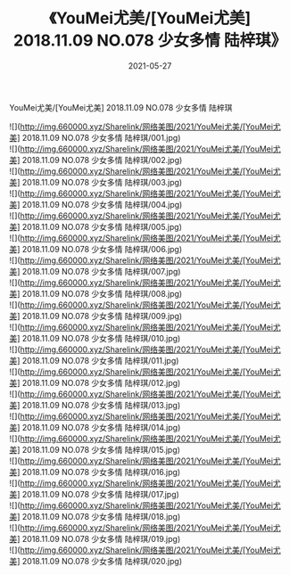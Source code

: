 ﻿---
layout: post
title:  《YouMei尤美/[YouMei尤美] 2018.11.09 NO.078 少女多情 陆梓琪》
date:   2021-05-27
img: http://img.660000.xyz/Sharelink/网络美图/2021/YouMei尤美/[YouMei尤美] 2018.11.09 NO.078 少女多情 陆梓琪/000.jpg
categories: [美女, 清纯, 唯美]
---

YouMei尤美/[YouMei尤美] 2018.11.09 NO.078 少女多情 陆梓琪

 ![](http://img.660000.xyz/Sharelink/网络美图/2021/YouMei尤美/[YouMei尤美] 2018.11.09 NO.078 少女多情 陆梓琪/001.jpg) <br>![](http://img.660000.xyz/Sharelink/网络美图/2021/YouMei尤美/[YouMei尤美] 2018.11.09 NO.078 少女多情 陆梓琪/002.jpg) <br>![](http://img.660000.xyz/Sharelink/网络美图/2021/YouMei尤美/[YouMei尤美] 2018.11.09 NO.078 少女多情 陆梓琪/003.jpg) <br>![](http://img.660000.xyz/Sharelink/网络美图/2021/YouMei尤美/[YouMei尤美] 2018.11.09 NO.078 少女多情 陆梓琪/004.jpg) <br>![](http://img.660000.xyz/Sharelink/网络美图/2021/YouMei尤美/[YouMei尤美] 2018.11.09 NO.078 少女多情 陆梓琪/005.jpg) <br>![](http://img.660000.xyz/Sharelink/网络美图/2021/YouMei尤美/[YouMei尤美] 2018.11.09 NO.078 少女多情 陆梓琪/006.jpg) <br>![](http://img.660000.xyz/Sharelink/网络美图/2021/YouMei尤美/[YouMei尤美] 2018.11.09 NO.078 少女多情 陆梓琪/007.jpg) <br>![](http://img.660000.xyz/Sharelink/网络美图/2021/YouMei尤美/[YouMei尤美] 2018.11.09 NO.078 少女多情 陆梓琪/008.jpg) <br>![](http://img.660000.xyz/Sharelink/网络美图/2021/YouMei尤美/[YouMei尤美] 2018.11.09 NO.078 少女多情 陆梓琪/009.jpg) <br>![](http://img.660000.xyz/Sharelink/网络美图/2021/YouMei尤美/[YouMei尤美] 2018.11.09 NO.078 少女多情 陆梓琪/010.jpg) <br>![](http://img.660000.xyz/Sharelink/网络美图/2021/YouMei尤美/[YouMei尤美] 2018.11.09 NO.078 少女多情 陆梓琪/011.jpg) <br>![](http://img.660000.xyz/Sharelink/网络美图/2021/YouMei尤美/[YouMei尤美] 2018.11.09 NO.078 少女多情 陆梓琪/012.jpg) <br>![](http://img.660000.xyz/Sharelink/网络美图/2021/YouMei尤美/[YouMei尤美] 2018.11.09 NO.078 少女多情 陆梓琪/013.jpg) <br>![](http://img.660000.xyz/Sharelink/网络美图/2021/YouMei尤美/[YouMei尤美] 2018.11.09 NO.078 少女多情 陆梓琪/014.jpg) <br>![](http://img.660000.xyz/Sharelink/网络美图/2021/YouMei尤美/[YouMei尤美] 2018.11.09 NO.078 少女多情 陆梓琪/015.jpg) <br>![](http://img.660000.xyz/Sharelink/网络美图/2021/YouMei尤美/[YouMei尤美] 2018.11.09 NO.078 少女多情 陆梓琪/016.jpg) <br>![](http://img.660000.xyz/Sharelink/网络美图/2021/YouMei尤美/[YouMei尤美] 2018.11.09 NO.078 少女多情 陆梓琪/017.jpg) <br>![](http://img.660000.xyz/Sharelink/网络美图/2021/YouMei尤美/[YouMei尤美] 2018.11.09 NO.078 少女多情 陆梓琪/018.jpg) <br>![](http://img.660000.xyz/Sharelink/网络美图/2021/YouMei尤美/[YouMei尤美] 2018.11.09 NO.078 少女多情 陆梓琪/019.jpg) <br>![](http://img.660000.xyz/Sharelink/网络美图/2021/YouMei尤美/[YouMei尤美] 2018.11.09 NO.078 少女多情 陆梓琪/020.jpg) <br>